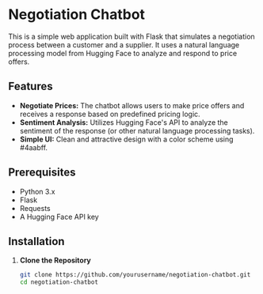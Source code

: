 # Negotiation Chatbot

This is a simple web application built with Flask that simulates a negotiation process between a customer and a supplier. It uses a natural language processing model from Hugging Face to analyze and respond to price offers.

## Features

- **Negotiate Prices:** The chatbot allows users to make price offers and receives a response based on predefined pricing logic.
- **Sentiment Analysis:** Utilizes Hugging Face's API to analyze the sentiment of the response (or other natural language processing tasks).
- **Simple UI:** Clean and attractive design with a color scheme using #4aabff.

## Prerequisites

- Python 3.x
- Flask
- Requests
- A Hugging Face API key

## Installation

1. **Clone the Repository**

   ```bash
   git clone https://github.com/yourusername/negotiation-chatbot.git
   cd negotiation-chatbot
